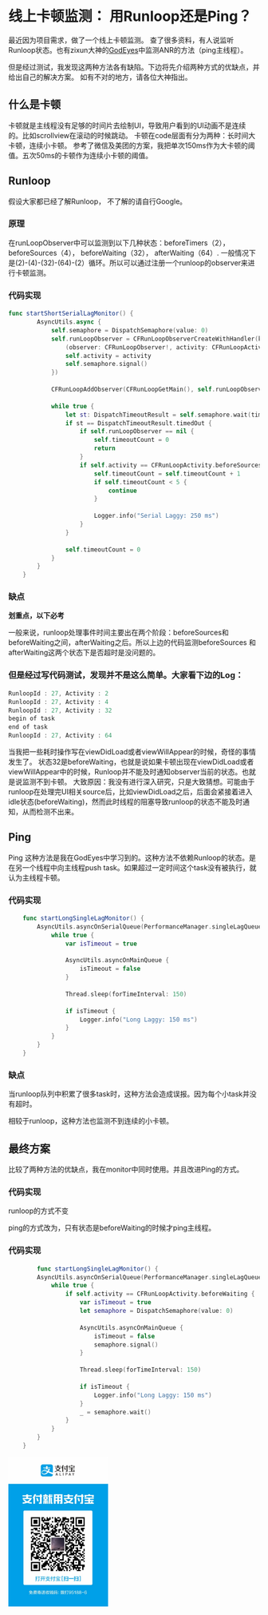 # **线上卡顿监测： 用Runloop还是Ping？**

最近因为项目需求，做了一个线上卡顿监测。 查了很多资料，有人说监听Runloop状态。也有zixun大神的[GodEyes](https://github.com/zixun/GodEye)中监测ANR的方法（ping主线程）。

但是经过测试，我发现这两种方法各有缺陷。下边将先介绍两种方式的优缺点，并给出自己的解决方案。 如有不对的地方，请各位大神指出。

## **什么是卡顿**
卡顿就是主线程没有足够的时间片去绘制UI，导致用户看到的UI动画不是连续的。比如scrollview在滚动的时候跳动。
卡顿在code层面有分为两种：长时间大卡顿，连续小卡顿。
参考了微信及美团的方案，我把单次150ms作为大卡顿的阈值。五次50ms的卡顿作为连续小卡顿的阈值。


## **Runloop**
假设大家都已经了解Runloop， 不了解的请自行Google。

### **原理**
在runLoopObserver中可以监测到以下几种状态：beforeTimers（2），beforeSources（4）， beforeWaiting（32）， afterWaiting（64）. 一般情况下是(2)-(4)-(32)-(64)-(2）循环。所以可以通过注册一个runloop的observer来进行卡顿监测。

### **代码实现**
```Swift
func startShortSerialLagMonitor() {
        AsyncUtils.async {
            self.semaphore = DispatchSemaphore(value: 0)
            self.runLoopObserver = CFRunLoopObserverCreateWithHandler(kCFAllocatorDefault, CFRunLoopActivity.allActivities.rawValue, true, 0, {
                (observer: CFRunLoopObserver!, activity: CFRunLoopActivity) -> Void in
                self.activity = activity
                self.semaphore.signal()
            })
            
            CFRunLoopAddObserver(CFRunLoopGetMain(), self.runLoopObserver, CFRunLoopMode.commonModes)
            
            while true {
                let st: DispatchTimeoutResult = self.semaphore.wait(timeout: .now() + DispatchTimeInterval.milliseconds(100))
                if st == DispatchTimeoutResult.timedOut {
                    if self.runLoopObserver == nil {
                        self.timeoutCount = 0
                        return
                    }
                    if self.activity == CFRunLoopActivity.beforeSources || self.activity == CFRunLoopActivity.afterWaiting {
                        self.timeoutCount = self.timeoutCount + 1
                        if self.timeoutCount < 5 {
                            continue
                        }

                        Logger.info("Serial Laggy: 250 ms")
                    }
                }
                
                self.timeoutCount = 0
            }
        }
    }
```
### **缺点**
**划重点，以下必考**

一般来说，runloop处理事件时间主要出在两个阶段：beforeSources和beforeWaiting之间，afterWaiting之后。所以上边的代码监测beforeSources 和 afterWaiting这两个状态下是否超时是没问题的。

### 但是经过写代码测试，发现并不是这么简单。大家看下边的Log：
```Swift
RunloopId : 27, Activity : 2
RunloopId : 27, Activity : 4
RunloopId : 27, Activity : 32
begin of task
end of task
RunloopId : 27, Activity : 64
```
当我把一些耗时操作写在viewDidLoad或者viewWillAppear的时候，奇怪的事情发生了。
状态32是beforeWaiting，也就是说如果卡顿出现在viewDidLoad或者viewWillAppear中的时候，Runloop并不能及时通知observer当前的状态。也就是说监测不到卡顿。
大致原因：我没有进行深入研究，只是大致猜想。可能由于runloop在处理完UI相关source后，比如viewDidLoad之后，后面会紧接着进入idle状态(beforeWaiting)，然而此时线程的阻塞导致runloop的状态不能及时通知，从而检测不出来。


## **Ping**
Ping 这种方法是我在GodEyes中学习到的。这种方法不依赖Runloop的状态。是在另一个线程中向主线程push task。如果超过一定时间这个task没有被执行，就认为主线程卡顿。

### **代码实现**
```Swift
    func startLongSingleLagMonitor() {
        AsyncUtils.asyncOnSerialQueue(PerformanceManager.singleLagQueue) {
            while true {
                var isTimeout = true
                    
                AsyncUtils.asyncOnMainQueue {
                    isTimeout = false
                }
                    
                Thread.sleep(forTimeInterval: 150)
                    
                if isTimeout {
                    Logger.info("Long Laggy: 150 ms")
                }
            }
        }
    }
```
### **缺点**
当runloop队列中积累了很多task时，这种方法会造成误报。因为每个小task并没有超时。

相较于runloop，这种方法也监测不到连续的小卡顿。

## **最终方案**
比较了两种方法的优缺点，我在monitor中同时使用。并且改进Ping的方式。

### **代码实现**
runloop的方式不变

ping的方式改为，只有状态是beforeWaiting的时候才ping主线程。

### **代码实现**
```Swift
        func startLongSingleLagMonitor() {
        AsyncUtils.asyncOnSerialQueue(PerformanceManager.singleLagQueue) {
            while true {
                if self.activity == CFRunLoopActivity.beforeWaiting {
                    var isTimeout = true
                    let semaphore = DispatchSemaphore(value: 0)
                    
                    AsyncUtils.asyncOnMainQueue {
                        isTimeout = false
                        semaphore.signal()
                    }
                    
                    Thread.sleep(forTimeInterval: 150)
                    
                    if isTimeout {
                        Logger.info("Long Laggy: 150 ms")
                    }
                    _ = semaphore.wait()
                }
            }
        }
    }
```


<img src="../Picture/AliPay.jpeg" width="200">
